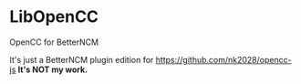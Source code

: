 # LibOpenCC
OpenCC for BetterNCM

It's just a BetterNCM plugin edition for https://github.com/nk2028/opencc-js **It's NOT my work.**
